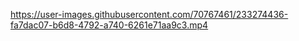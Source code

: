 

https://user-images.githubusercontent.com/70767461/233274436-fa7dac07-b6d8-4792-a740-6261e71aa9c3.mp4

